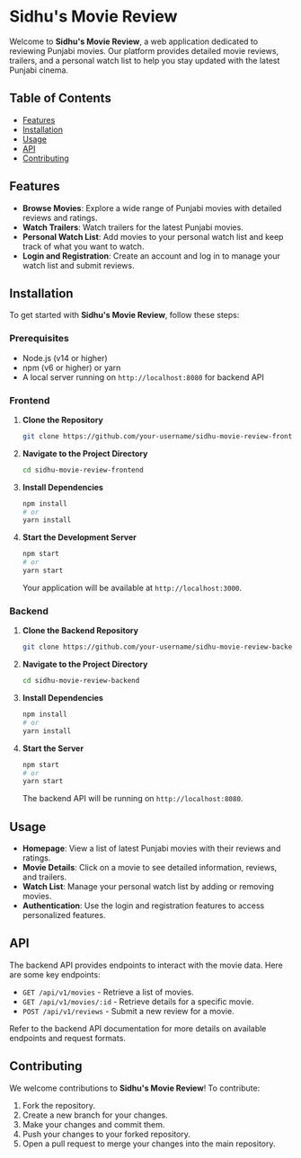 # Sidhu's Movie Review

Welcome to **Sidhu's Movie Review**, a web application dedicated to reviewing Punjabi movies. Our platform provides detailed movie reviews, trailers, and a personal watch list to help you stay updated with the latest Punjabi cinema.

## Table of Contents

- [Features](#features)
- [Installation](#installation)
- [Usage](#usage)
- [API](#api)
- [Contributing](#contributing)

## Features

- **Browse Movies**: Explore a wide range of Punjabi movies with detailed reviews and ratings.
- **Watch Trailers**: Watch trailers for the latest Punjabi movies.
- **Personal Watch List**: Add movies to your personal watch list and keep track of what you want to watch.
- **Login and Registration**: Create an account and log in to manage your watch list and submit reviews.

## Installation

To get started with **Sidhu's Movie Review**, follow these steps:

### Prerequisites

- Node.js (v14 or higher)
- npm (v6 or higher) or yarn
- A local server running on `http://localhost:8080` for backend API

### Frontend

1. **Clone the Repository**

    ```bash
    git clone https://github.com/your-username/sidhu-movie-review-frontend.git
    ```

2. **Navigate to the Project Directory**

    ```bash
    cd sidhu-movie-review-frontend
    ```

3. **Install Dependencies**

    ```bash
    npm install
    # or
    yarn install
    ```

4. **Start the Development Server**

    ```bash
    npm start
    # or
    yarn start
    ```

    Your application will be available at `http://localhost:3000`.

### Backend

1. **Clone the Backend Repository**

    ```bash
    git clone https://github.com/your-username/sidhu-movie-review-backend.git
    ```

2. **Navigate to the Project Directory**

    ```bash
    cd sidhu-movie-review-backend
    ```

3. **Install Dependencies**

    ```bash
    npm install
    # or
    yarn install
    ```

4. **Start the Server**

    ```bash
    npm start
    # or
    yarn start
    ```

    The backend API will be running on `http://localhost:8080`.

## Usage

- **Homepage**: View a list of latest Punjabi movies with their reviews and ratings.
- **Movie Details**: Click on a movie to see detailed information, reviews, and trailers.
- **Watch List**: Manage your personal watch list by adding or removing movies.
- **Authentication**: Use the login and registration features to access personalized features.

## API

The backend API provides endpoints to interact with the movie data. Here are some key endpoints:

- `GET /api/v1/movies` - Retrieve a list of movies.
- `GET /api/v1/movies/:id` - Retrieve details for a specific movie.
- `POST /api/v1/reviews` - Submit a new review for a movie.

Refer to the backend API documentation for more details on available endpoints and request formats.

## Contributing

We welcome contributions to **Sidhu's Movie Review**! To contribute:

1. Fork the repository.
2. Create a new branch for your changes.
3. Make your changes and commit them.
4. Push your changes to your forked repository.
5. Open a pull request to merge your changes into the main repository.


